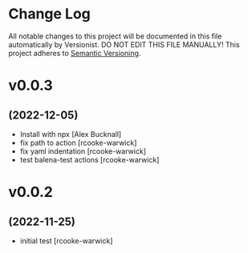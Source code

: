 # Change Log

All notable changes to this project will be documented in this file
automatically by Versionist. DO NOT EDIT THIS FILE MANUALLY!
This project adheres to [Semantic Versioning](http://semver.org/).

# v0.0.3
## (2022-12-05)

* Install with npx [Alex Bucknall]
* fix path to action [rcooke-warwick]
* fix yaml indentation [rcooke-warwick]
* test balena-test actions [rcooke-warwick]

# v0.0.2
## (2022-11-25)

* initial test [rcooke-warwick]

